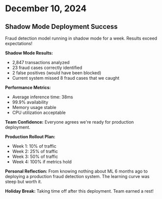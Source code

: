# December 10, 2024

## Shadow Mode Deployment Success

Fraud detection model running in shadow mode for a week. Results exceed expectations!

**Shadow Mode Results:**
- 2,847 transactions analyzed
- 23 fraud cases correctly identified
- 2 false positives (would have been blocked)
- Current system missed 8 fraud cases that we caught

**Performance Metrics:**
- Average inference time: 38ms
- 99.9% availability
- Memory usage stable
- CPU utilization acceptable

**Team Confidence:** Everyone agrees we're ready for production deployment.

**Production Rollout Plan:**
- Week 1: 10% of traffic
- Week 2: 25% of traffic  
- Week 3: 50% of traffic
- Week 4: 100% if metrics hold

**Personal Reflection:** From knowing nothing about ML 6 months ago to deploying a production fraud detection system. The learning curve was steep but worth it.

**Holiday Break:** Taking time off after this deployment. Team earned a rest!
